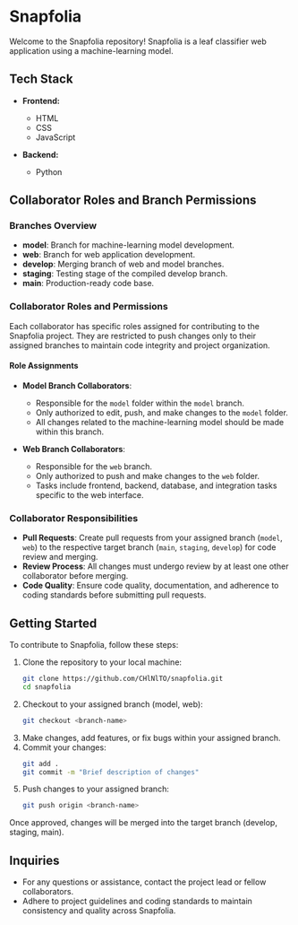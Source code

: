 # Snapfolia

Welcome to the Snapfolia repository! Snapfolia is a leaf classifier web application using a machine-learning model.

## Tech Stack

- **Frontend:**
  - HTML
  - CSS
  - JavaScript

- **Backend:**
  - Python

## Collaborator Roles and Branch Permissions

### Branches Overview

- **model**: Branch for machine-learning model development.
- **web**: Branch for web application development.
- **develop**: Merging branch of web and model branches.
- **staging**: Testing stage of the compiled develop branch.
- **main**: Production-ready code base.

### Collaborator Roles and Permissions

Each collaborator has specific roles assigned for contributing to the Snapfolia project. They are restricted to push changes only to their assigned branches to maintain code integrity and project organization.

#### Role Assignments

- **Model Branch Collaborators**:
  - Responsible for the `model` folder within the `model` branch.
  - Only authorized to edit, push, and make changes to the `model` folder.
  - All changes related to the machine-learning model should be made within this branch.

- **Web Branch Collaborators**:
  - Responsible for the `web` branch.
  - Only authorized to push and make changes to the `web` folder.
  - Tasks include frontend, backend, database, and integration tasks specific to the web interface.

### Collaborator Responsibilities

- **Pull Requests**: Create pull requests from your assigned branch (`model`, `web`) to the respective target branch (`main`, `staging`, `develop`) for code review and merging.
- **Review Process**: All changes must undergo review by at least one other collaborator before merging.
- **Code Quality**: Ensure code quality, documentation, and adherence to coding standards before submitting pull requests.

## Getting Started

To contribute to Snapfolia, follow these steps:

1. Clone the repository to your local machine:
   ```bash
   git clone https://github.com/CHlNlTO/snapfolia.git
   cd snapfolia
2. Checkout to your assigned branch (model, web):
   ```bash
   git checkout <branch-name>
3. Make changes, add features, or fix bugs within your assigned branch.
4. Commit your changes:
   ```bash
   git add .
   git commit -m "Brief description of changes"
5. Push changes to your assigned branch:
   ```bash
   git push origin <branch-name>
Once approved, changes will be merged into the target branch (develop, staging, main).

## Inquiries
- For any questions or assistance, contact the project lead or fellow collaborators.
- Adhere to project guidelines and coding standards to maintain consistency and quality across Snapfolia.
